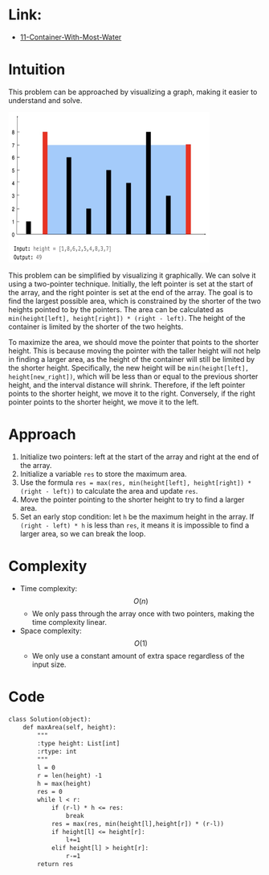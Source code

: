 # Link:
- [11-Container-With-Most-Water](https://leetcode.com/problems/container-with-most-water/description/)

# Intuition

This problem can be approached by visualizing a graph, making it easier to understand and solve.

<img src="Container-With-Most-Water.png" alt="Container-With-Most-Water" width="400" height="300"/>

This problem can be simplified by visualizing it graphically. We can solve it using a two-pointer technique. Initially, the left pointer is set at the start of the array, and the right pointer is set at the end of the array. The goal is to find the largest possible area, which is constrained by the shorter of the two heights pointed to by the pointers. The area can be calculated as `min(height[left], height[right]) * (right - left)`. The height of the container is limited by the shorter of the two heights.

To maximize the area, we should move the pointer that points to the shorter height. This is because moving the pointer with the taller height will not help in finding a larger area, as the height of the container will still be limited by the shorter height. Specifically, the new height will be `min(height[left], height[new_right])`, which will be less than or equal to the previous shorter height, and the interval distance will shrink. Therefore, if the left pointer points to the shorter height, we move it to the right. Conversely, if the right pointer points to the shorter height, we move it to the left.

# Approach

1. Initialize two pointers: left at the start of the array and right at the end of the array.
2. Initialize a variable `res` to store the maximum area.
3. Use the formula `res = max(res, min(height[left], height[right]) * (right - left))` to calculate the area and update `res`.
4. Move the pointer pointing to the shorter height to try to find a larger area.
5. Set an early stop condition: let `h` be the maximum height in the array. If `(right - left) * h` is less than `res`, it means it is impossible to find a larger area, so we can break the loop.

# Complexity
- Time complexity:
  $$O(n)$$
  - We only pass through the array once with two pointers, making the time complexity linear.
- Space complexity:
  $$O(1)$$
  - We only use a constant amount of extra space regardless of the input size.
# Code
```
class Solution(object):
    def maxArea(self, height):
        """
        :type height: List[int]
        :rtype: int
        """
        l = 0
        r = len(height) -1
        h = max(height)
        res = 0
        while l < r:
            if (r-l) * h <= res:
                break
            res = max(res, min(height[l],height[r]) * (r-l))
            if height[l] <= height[r]:
                l+=1
            elif height[l] > height[r]:
                r-=1
        return res  
```
